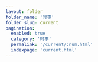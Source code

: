 ```yaml
---
layout: folder
folder_name: '时事'
folder_slug: current
pagination: 
  enabled: true
  category: '时事'
  permalink: '/current/:num.html'
  indexpage: 'current.html'
---
```

